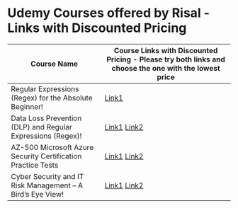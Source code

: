 # Udemy Courses offered by Risal - Links with Discounted Pricing

Course Name | Course Links with Discounted Pricing - Please try both links and choose the one with the lowest price 
----------- | ------------------------------------------------------------------------------------------------------
Regular Expressions (Regex) for the Absolute Beginner! | [Link1](https://www.udemy.com/course/regular-expressions-regex-for-the-absolute-beginner/?referralCode=2084FD070990DB00B4C8) 
Data Loss Prevention (DLP) and Regular Expressions (Regex)! | [Link1](https://www.udemy.com/course/data-loss-prevention-dlp-in-the-enterprise/?referralCode=452A5AF28B9079FB2E7C) [Link2](https://www.udemy.com/course/data-loss-prevention-dlp-in-the-enterprise/?couponCode=MAY_2021)    
AZ-500 Microsoft Azure Security Certification Practice Tests | [Link1](https://www.udemy.com/course/az-500-microsoft-azure-security-certification-practice-tests-latest/?referralCode=E5533D48ADFCB2A338A5) [Link2](https://www.udemy.com/course/az-500-microsoft-azure-security-certification-practice-tests-latest/?couponCode=MAY_2021)    
Cyber Security and IT Risk Management – A Bird’s Eye View! | [Link1](https://www.udemy.com/course/cyber-security-and-it-risk-management-in-the-enterprise/?referralCode=623C85DD811E92E81FCC) [Link2](https://www.udemy.com/course/cyber-security-and-it-risk-management-in-the-enterprise/?couponCode=APR_2021)    

